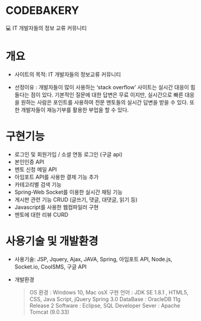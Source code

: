 # CODEBAKERY
💻 IT 개발자들의 정보 교류 커뮤니티
# 개요

- 사이트의 목적: IT 개발자들의 정보교류 커뮤니티

- 선정이유 : 개발자들이 많이 사용하는 ‘stack overflow’ 사이트는 실시간 대응이 힘들다는 점이 있다.
           기본적인 질문에 대한 답변은 무료 이지만, 실시간으로 빠른 대응을 원하는 사람은 포인트를 사용하여 
           전문 멘토들의 실시간 답변을 받을 수 있다. 또한 개발자들이 재능기부를 활용한 부업을 할 수 있다.
           
# 구현기능

- 로그인 및 회원가입  / 소셜 연동 로그인 (구글 api)
- 본인인증 API
- 멘토 신청 메일 API
- 아임포트 API를 사용한 결제 기능 추가
- 카테고리별 검색 기능
- Spring-Web Socket를 이용한 실시간 채팅 기능
- 게시판 관련 기능 CRUD (글쓰기, 댓글, 대댓글, 읽기 등)
- Javascript를 사용한 웹컴파일러 구현
- 멘토에 대한 리뷰 CURD

# 사용기술 및 개발환경

- 사용기술: JSP, Jquery, Ajax, JAVA, Spring, 아임포트 API, Node.js, Socket.io, CoolSMS, 구글 API

- 개발환경
	> OS 환경 : Windows 10, Mac osX
	> 구현 언어 : JDK SE 1.8.1 , HTML5, CSS, Java Script, jQuery Spring 3.0
	> DataBase : OracleDB 11g Release 2
	> Software : Eclipse, SQL Developer
	> Sever : Apache Tomcat (9.0.33)
